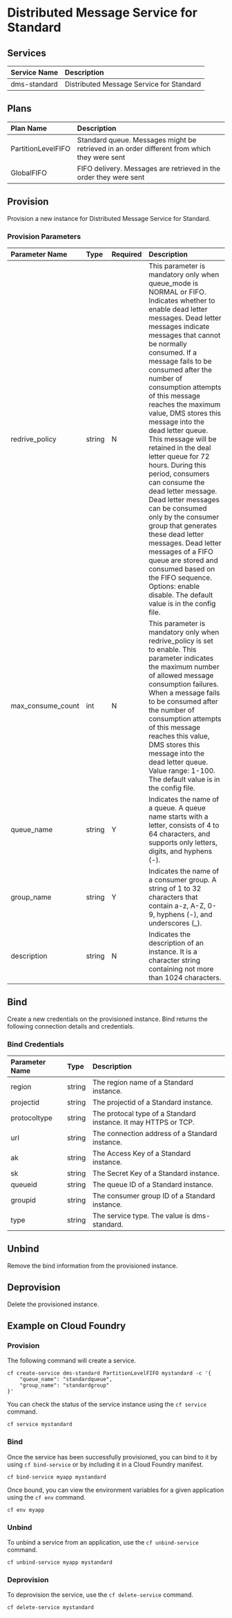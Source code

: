 # Distributed Message Service for Standard

## Services

| Service Name                   | Description
|:-------------------------------|:-----------
| dms-standard                   | Distributed Message Service for Standard

## Plans

| Plan Name                      | Description
|:-------------------------------|:-----------
| PartitionLevelFIFO             | Standard queue. Messages might be retrieved in an order different from which they were sent
| GlobalFIFO                     | FIFO delivery. Messages are retrieved in the order they were sent

## Provision

Provision a new instance for Distributed Message Service for Standard.

### Provision Parameters

| Parameter Name               | Type       | Required  | Description
|:-----------------------------|:-----------|:----------|:-----------
| redrive_policy               | string     | N         | This parameter is mandatory only when queue_mode is NORMAL or FIFO. Indicates whether to enable dead letter messages. Dead letter messages indicate messages that cannot be normally consumed. If a message fails to be consumed after the number of consumption attempts of this message reaches the maximum value, DMS stores this message into the dead letter queue. This message will be retained in the deal letter queue for 72 hours. During this period, consumers can consume the dead letter message. Dead letter messages can be consumed only by the consumer group that generates these dead letter messages. Dead letter messages of a FIFO queue are stored and consumed based on the FIFO sequence. Options: enable disable. The default value is in the config file.
| max_consume_count            | int        | N         | This parameter is mandatory only when redrive_policy is set to enable. This parameter indicates the maximum number of allowed message consumption failures. When a message fails to be consumed after the number of consumption attempts of this message reaches this value, DMS stores this message into the dead letter queue. Value range: 1-100. The default value is in the config file.
| queue_name                   | string     | Y         | Indicates the name of a queue. A queue name starts with a letter, consists of 4 to 64 characters, and supports only letters, digits, and hyphens (-).
| group_name                   | string     | Y         | Indicates the name of a consumer group. A string of 1 to 32 characters that contain a-z, A-Z, 0-9, hyphens (-), and underscores (_).
| description                  | string     | N         | Indicates the description of an instance. It is a character string containing not more than 1024 characters.

## Bind

Create a new credentials on the provisioned instance.
Bind returns the following connection details and credentials.

### Bind Credentials

| Parameter Name         | Type       | Description
|:-----------------------|:-----------|:-----------
| region                 | string     | The region name of a Standard instance.
| projectid              | string     | The projectid of a Standard instance.
| protocoltype           | string     | The protocal type of a Standard instance. It may HTTPS or TCP.
| url                    | string     | The connection address of a Standard instance.
| ak                     | string     | The Access Key of a Standard instance.
| sk                     | string     | The Secret Key of a Standard instance.
| queueid                | string     | The queue ID of a Standard instance.
| groupid                | string     | The consumer group ID of a Standard instance.
| type                   | string     | The service type. The value is dms-standard.

## Unbind

Remove the bind information from the provisioned instance.

## Deprovision

Delete the provisioned instance.

## Example on Cloud Foundry

### Provision

The following command will create a service.

```
cf create-service dms-standard PartitionLevelFIFO mystandard -c '{
    "queue_name": "standardqueue",
    "group_name": "standardgroup"
}'
```

You can check the status of the service instance using the `cf service` command.

```
cf service mystandard
```

### Bind

Once the service has been successfully provisioned, you can bind to it by using
`cf bind-service` or by including it in a Cloud Foundry manifest.

```
cf bind-service myapp mystandard
```

Once bound, you can view the environment variables for a given application using the `cf env` command.

```
cf env myapp
```

### Unbind

To unbind a service from an application, use the `cf unbind-service` command.

```
cf unbind-service myapp mystandard
```

### Deprovision

To deprovision the service, use the `cf delete-service` command.

```
cf delete-service mystandard
```
